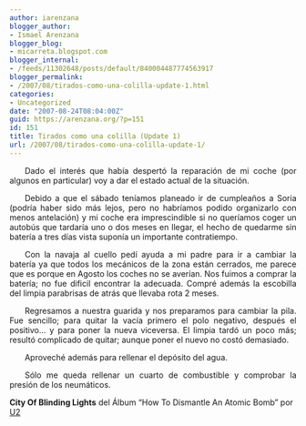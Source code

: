 ```yaml
---
author: iarenzana
blogger_author:
- Ismael Arenzana
blogger_blog:
- micarreta.blogspot.com
blogger_internal:
- /feeds/11302648/posts/default/840004487774563917
blogger_permalink:
- /2007/08/tirados-como-una-colilla-update-1.html
categories:
- Uncategorized
date: "2007-08-24T08:04:00Z"
guid: https://arenzana.org/?p=151
id: 151
title: Tirados como una colilla (Update 1)
url: /2007/08/tirados-como-una-colilla-update-1/
---
```

<p style="text-align:justify;text-indent:20pt;">
  Dado el interés que había despertó la reparación de mi coche (por algunos en particular) voy a dar el estado actual de la situación.
</p>

<p style="text-align:justify;text-indent:20pt;">
  Debido a que el sábado teníamos planeado ir de cumpleaños a Soria (podría haber sido más lejos, pero no habríamos podido organizarlo con menos antelación) y mi coche era imprescindible si no queríamos coger un autobús que tardaría uno o dos meses en llegar, el hecho de quedarme sin batería a tres días vista suponía un importante contratiempo.
</p>

<p style="text-align:justify;text-indent:20pt;">
  Con la navaja al cuello pedí ayuda a mi padre para ir a cambiar la batería ya que todos los mecánicos de la zona están cerrados, me parece que es porque en Agosto los coches no se averían. Nos fuimos a comprar la batería; no fue dificil encontrar la adecuada. Compré además la escobilla del limpia parabrisas de atrás que llevaba rota 2 meses.
</p>

<p style="text-align:justify;text-indent:20pt;">
  Regresamos a nuestra guarida y nos preparamos para cambiar la pila. Fue sencillo; para quitar la vacía primero el polo negativo, después el positivo&#8230; y para poner la nueva viceversa. El limpia tardó un poco más; resultó complicado de quitar; aunque poner el nuevo no costó demasiado.
</p>

<p style="text-align:justify;text-indent:20pt;">
  Aproveché además para rellenar el depósito del agua.
</p>

<p style="text-align:justify;text-indent:20pt;">
  Sólo me queda rellenar un cuarto de combustible y comprobar la presión de los neumáticos.
</p>

<p style="text-align:justify;text-indent:20pt;">
  <p>
    <strong>City Of Blinding Lights</strong> del Álbum &#8220;How To Dismantle An Atomic Bomb&#8221; por <a href="http://www.google.com/search?q=%22U2%22">U2</a>
  </p>